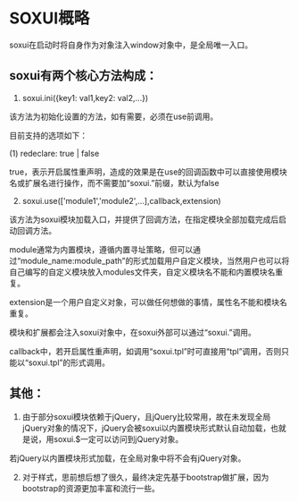 ﻿# SOXUI概略

soxui在启动时将自身作为对象注入window对象中，是全局唯一入口。




## soxui有两个核心方法构成：



1. soxui.ini({key1: val1,key2: val2,...})



该方法为初始化设置的方法，如有需要，必须在use前调用。

目前支持的选项如下：



(1) redeclare: true | false



true，表示开启属性重声明，造成的效果是在use的回调函数中可以直接使用模块名或扩展名进行操作，而不需要加“soxui.”前缀，默认为false





2. soxui.use(['module1','module2',...],callback,extension)



该方法为soxui模块加载入口，并提供了回调方法，在指定模块全部加载完成后启动回调方法。



module通常为内置模块，遵循内置寻址策略，但可以通过“module_name:module_path”的形式加载用户自定义模块，当然用户也可以将自己编写的自定义模块放入modules文件夹，自定义模块名不能和内置模块名重复。



extension是一个用户自定义对象，可以做任何想做的事情，属性名不能和模块名重复。

模块和扩展都会注入soxui对象中，在soxui外部可以通过“soxui.”调用。



callback中，若开启属性重声明，如调用“soxui.tpl”时可直接用“tpl”调用，否则只能以“soxui.tpl”的形式调用。





## 其他：



1. 由于部分soxui模块依赖于jQuery，且jQuery比较常用，故在未发现全局jQuery对象的情况下，jQuery会被soxui以内置模块形式默认自动加载，也就是说，用soxui.$一定可以访问到jQuery对象。

若jQuery以内置模块形式加载，在全局对象中将不会有jQuery对象。




2. 对于样式，思前想后想了很久，最终决定先基于bootstrap做扩展，因为bootstrap的资源更加丰富和流行一些。
